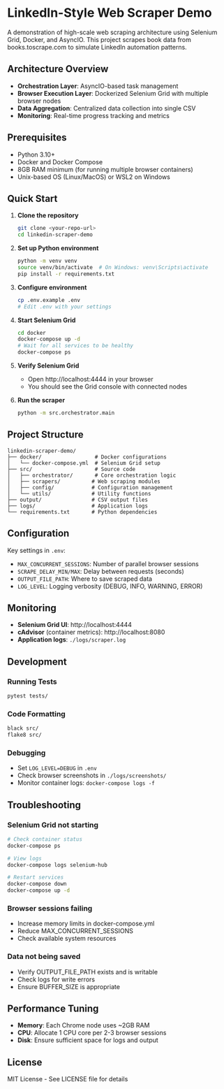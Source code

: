 # LinkedIn-Style Web Scraper Demo

A demonstration of high-scale web scraping architecture using Selenium Grid, Docker, and AsyncIO. This project scrapes book data from books.toscrape.com to simulate LinkedIn automation patterns.

## Architecture Overview

- **Orchestration Layer**: AsyncIO-based task management
- **Browser Execution Layer**: Dockerized Selenium Grid with multiple browser nodes
- **Data Aggregation**: Centralized data collection into single CSV
- **Monitoring**: Real-time progress tracking and metrics

## Prerequisites

- Python 3.10+
- Docker and Docker Compose
- 8GB RAM minimum (for running multiple browser containers)
- Unix-based OS (Linux/MacOS) or WSL2 on Windows

## Quick Start

1. **Clone the repository**
   ```bash
   git clone <your-repo-url>
   cd linkedin-scraper-demo
   ```

2. **Set up Python environment**
   ```bash
   python -m venv venv
   source venv/bin/activate  # On Windows: venv\Scripts\activate
   pip install -r requirements.txt
   ```

3. **Configure environment**
   ```bash
   cp .env.example .env
   # Edit .env with your settings
   ```

4. **Start Selenium Grid**
   ```bash
   cd docker
   docker-compose up -d
   # Wait for all services to be healthy
   docker-compose ps
   ```

5. **Verify Selenium Grid**
   - Open http://localhost:4444 in your browser
   - You should see the Grid console with connected nodes

6. **Run the scraper**
   ```bash
   python -m src.orchestrator.main
   ```

## Project Structure

```
linkedin-scraper-demo/
├── docker/                 # Docker configurations
│   └── docker-compose.yml  # Selenium Grid setup
├── src/                    # Source code
│   ├── orchestrator/       # Core orchestration logic
│   ├── scrapers/          # Web scraping modules
│   ├── config/            # Configuration management
│   └── utils/             # Utility functions
├── output/                # CSV output files
├── logs/                  # Application logs
└── requirements.txt       # Python dependencies
```

## Configuration

Key settings in `.env`:
- `MAX_CONCURRENT_SESSIONS`: Number of parallel browser sessions
- `SCRAPE_DELAY_MIN/MAX`: Delay between requests (seconds)
- `OUTPUT_FILE_PATH`: Where to save scraped data
- `LOG_LEVEL`: Logging verbosity (DEBUG, INFO, WARNING, ERROR)

## Monitoring

- **Selenium Grid UI**: http://localhost:4444
- **cAdvisor** (container metrics): http://localhost:8080
- **Application logs**: `./logs/scraper.log`

## Development

### Running Tests
```bash
pytest tests/
```

### Code Formatting
```bash
black src/
flake8 src/
```

### Debugging
- Set `LOG_LEVEL=DEBUG` in `.env`
- Check browser screenshots in `./logs/screenshots/`
- Monitor container logs: `docker-compose logs -f`

## Troubleshooting

### Selenium Grid not starting
```bash
# Check container status
docker-compose ps

# View logs
docker-compose logs selenium-hub

# Restart services
docker-compose down
docker-compose up -d
```

### Browser sessions failing
- Increase memory limits in docker-compose.yml
- Reduce MAX_CONCURRENT_SESSIONS
- Check available system resources

### Data not being saved
- Verify OUTPUT_FILE_PATH exists and is writable
- Check logs for write errors
- Ensure BUFFER_SIZE is appropriate

## Performance Tuning

- **Memory**: Each Chrome node uses ~2GB RAM
- **CPU**: Allocate 1 CPU core per 2-3 browser sessions
- **Disk**: Ensure sufficient space for logs and output

## License

MIT License - See LICENSE file for details